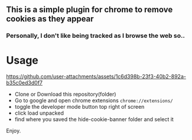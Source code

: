 ## This is a simple plugin for chrome to remove cookies as they appear

### Personally, I don't like being tracked as I browse the web so..

# Usage

https://github.com/user-attachments/assets/1c6d398b-23f3-40b2-892a-b35c0ed3d0f7

- Clone or Download this repository(folder)
- Go to google and open chrome extensions `chrome://extensions/`
- toggle the developer mode button top right of screen
- click load unpacked
- find where you saved the hide-cookie-banner folder and select it

Enjoy.
